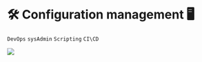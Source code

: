 # 🛠 Configuration management 🖥️

`DevOps` `sysAdmin` `Scripting` `CI\CD`

<img src="https://meme-generator.com/wp-content/uploads/mememe/2020/02/mememe_91f05f37b1fdda6876ed49af99e9e9bf-1.jpg">
